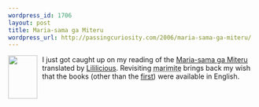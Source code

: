 ```yaml
--- 
wordpress_id: 1706
layout: post
title: Maria-sama ga Miteru
wordpress_url: http://passingcuriosity.com/2006/maria-sama-ga-miteru/
---
```

<a href="http://photos1.blogger.com/blogger/5615/352/1600/mariam.0.jpg"><img style="margin: 0pt 10px 10px 0pt; float: left; cursor: pointer; width: 59px; height: 88px;" src="http://photos1.blogger.com/blogger/5615/352/200/mariam.jpg" alt="" border="0" /></a>

I just got caught up on my reading of the <a class="title" href="http://www.lililicious.net/projectDet.php?id=10">Maria-sama ga Miteru</a> translated by <a href="http://www.lililicious.net/">Lililicious</a>. Revisiting <acronym title="Maria-sama ga Miteru">marimite</acronym> brings back my wish that the books (other than the <a href="http://ziggr.com/mariasama/">first</a>) were available in English.
